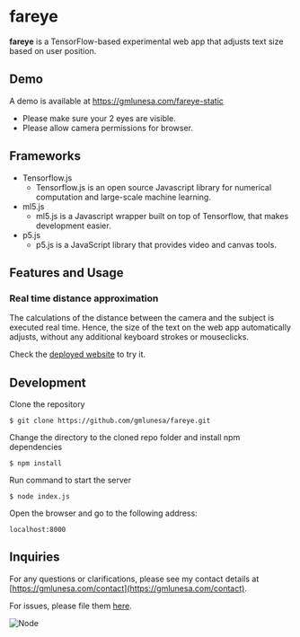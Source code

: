 # fareye
**fareye** is a TensorFlow-based experimental web app that adjusts text size based on user position.

## Demo

A demo is available at https://gmlunesa.com/fareye-static
- Please make sure your 2 eyes are visible.
- Please allow camera permissions for browser.

## Frameworks
- Tensorflow.js
  - Tensorflow.js is an open source Javascript library for numerical computation and large-scale machine learning.
- ml5.js 
  - ml5.js is a Javascript wrapper built on top of Tensorflow, that makes development easier.
- p5.js 
  - p5.js is a JavaScript library that provides video and canvas tools.

## Features and Usage
### Real time distance approximation

The calculations of the distance between the camera and the subject is executed real time. Hence, the size of the text on the web app automatically adjusts, without any additional keyboard strokes or mouseclicks.

Check the [deployed website](https://gmlunesa.com/fareye-static) to try it.

## Development
Clone the repository

```
$ git clone https://github.com/gmlunesa/fareye.git
```

Change the directory to the cloned repo folder and install npm dependencies

```
$ npm install
```

Run command to start the server

```
$ node index.js
```
Open the browser and go to the following address:

```
localhost:8000
```

## Inquiries

For any questions or clarifications, please see my contact details at [https://gmlunesa.com/contact](https://gmlunesa.com/contact).

For issues, please file them [here](https://github.com/gmlunesa/fareye/issues/new).

![Node](https://img.shields.io/badge/nodejs-v8.0+-green.svg)

